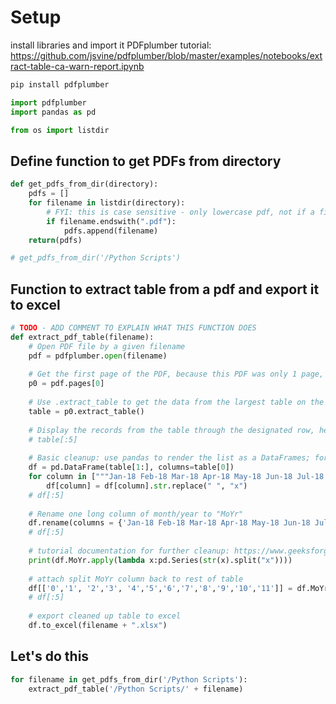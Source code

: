 
# Setup
install libraries and import it
PDFplumber tutorial: https://github.com/jsvine/pdfplumber/blob/master/examples/notebooks/extract-table-ca-warn-report.ipynb


```python
pip install pdfplumber

```

```python
import pdfplumber 
import pandas as pd
```


```python
from os import listdir
```

## Define function to get PDFs from directory


```python
def get_pdfs_from_dir(directory):
    pdfs = []
    for filename in listdir(directory):
        # FYI: this is case sensitive - only lowercase pdf, not if a filename ends with PDF
        if filename.endswith(".pdf"):
            pdfs.append(filename) 
    return(pdfs)
```


```python
# get_pdfs_from_dir('/Python Scripts')
```


## Function to extract table from a pdf and export it to excel


```python
# TODO - ADD COMMENT TO EXPLAIN WHAT THIS FUNCTION DOES
def extract_pdf_table(filename):
    # Open PDF file by a given filename
    pdf = pdfplumber.open(filename)
    
    # Get the first page of the PDF, because this PDF was only 1 page, doesn't matter but still works
    p0 = pdf.pages[0]
    
    # Use .extract_table to get the data from the largest table on the page
    table = p0.extract_table()
    
    # Display the records from the table through the designated row, here 5th row
    # table[:5]
    
    # Basic cleanup: use pandas to render the list as a DataFrames; for this column, replace each space between results with an "x" so it can be distributed across months later
    df = pd.DataFrame(table[1:], columns=table[0])
    for column in ["""Jan-18 Feb-18 Mar-18 Apr-18 May-18 Jun-18 Jul-18 Aug-18 Sep-18 Oct-18 Nov-18 Dec-18"""]:
        df[column] = df[column].str.replace(" ", "x")
    # df[:5]
    
    # Rename one long column of month/year to "MoYr"
    df.rename(columns = {'Jan-18 Feb-18 Mar-18 Apr-18 May-18 Jun-18 Jul-18 Aug-18 Sep-18 Oct-18 Nov-18 Dec-18' : "MoYr"}, inplace=True)
    # df[:5]
    
    # tutorial documentation for further cleanup: https://www.geeksforgeeks.org/split-a-text-column-into-two-columns-in-pandas-dataframe/
    print(df.MoYr.apply(lambda x:pd.Series(str(x).split("x"))))
    
    # attach split MoYr column back to rest of table
    df[['0','1', '2','3', '4','5','6','7','8','9','10','11']] = df.MoYr.apply(lambda x: pd.Series(str(x).split("x")))
    # df[:5]
    
    # export cleaned up table to excel
    df.to_excel(filename + ".xlsx")

```

## Let's do this 


```python
for filename in get_pdfs_from_dir('/Python Scripts'):
    extract_pdf_table('/Python Scripts/' + filename)    
```

